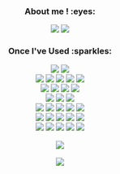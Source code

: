 <div align="center">
  <h3>About me ! :eyes:</h3>
  <a href="https://github.com/stitchzzang"><img src="https://img.shields.io/badge/github-181717?style=for-the-badge&logo=github&logoColor=white"/></a> 
  <a href="https://stitchzzang.tistory.com/"><img src="https://img.shields.io/badge/Tistory-orange?style=for-the-badge"/></a>

  <h3>Once I've Used :sparkles:</h3>
  <img src="https://img.shields.io/badge/figma-F24E1E?style=for-the-badge&logo=figma&logoColor=white"/>
  <img src="https://img.shields.io/badge/notion-000000?style=for-the-badge&logo=notion&logoColor=white"/>
  <br />
  <img src="https://img.shields.io/badge/javascript-F7DF1E?style=for-the-badge&logo=javascript&logoColor=black"/>
  <img src="https://img.shields.io/badge/typescript-3178C6?style=for-the-badge&logo=typescript&logoColor=white"/>
  <img src="https://img.shields.io/badge/react-0db7ed?style=for-the-badge&logo=react&logoColor=white"/>
  <img src="https://img.shields.io/badge/react_native-61DAFB?style=for-the-badge&logo=react&logoColor=white"/>
  <img src="https://img.shields.io/badge/vue.js-4FC08D?style=for-the-badge&logo=vue.js&logoColor=white"/>
  <br />
  <img src="https://img.shields.io/badge/html5-E34F26?style=for-the-badge&logo=html5&logoColor=white"/>
  <img src="https://img.shields.io/badge/css3-1572B6?style=for-the-badge&logo=css3&logoColor=white"/>
  <img src="https://img.shields.io/badge/tailwindcss-06B6D4?style=for-the-badge&logo=tailwindcss&logoColor=white"/>
  <img src="https://img.shields.io/badge/bootstrap-7952B3?style=for-the-badge&logo=bootstrap&logoColor=white"/>
  <br />
  <img src="https://img.shields.io/badge/react--native--elements-0082CB?style=for-the-badge&logo=react&logoColor=white"/>
  <img src="https://img.shields.io/badge/FCM-FFCA28?style=for-the-badge&logo=firebase&logoColor=black"/>
  <img src="https://img.shields.io/badge/echarts-AA3377?style=for-the-badge&logo=apacheecharts&logoColor=white"/>
  <br />
  <img src="https://img.shields.io/badge/react_query-FF4154?style=for-the-badge&logo=react-query&logoColor=white"/>
  <img src="https://img.shields.io/badge/react_router-CA4245?style=for-the-badge&logo=react-router&logoColor=white"/>
  <img src="https://img.shields.io/badge/axios-5A29E4?style=for-the-badge&logo=axios&logoColor=white"/>
  <img src="https://img.shields.io/badge/zustand-f6d365?style=for-the-badge&logo=zustand&logoColor=black"/>
  <img src="https://img.shields.io/badge/KY-6F42C1?style=for-the-badge&logoColor=white"/>
  <br />
  <img src="https://img.shields.io/badge/vite-646CFF?style=for-the-badge&logo=vite&logoColor=white"/>
  <img src="https://img.shields.io/badge/npm-CB3837?style=for-the-badge&logo=npm&logoColor=white"/>
  <img src="https://img.shields.io/badge/pnpm-F69220?style=for-the-badge&logo=pnpm&logoColor=white"/>
  <img src="https://img.shields.io/badge/eslint-4B32C3?style=for-the-badge&logo=eslint&logoColor=white"/>
  <img src="https://img.shields.io/badge/prettier-F7B93E?style=for-the-badge&logo=prettier&logoColor=black"/>
  <br />
  <img src="https://img.shields.io/badge/python-3776AB?style=for-the-badge&logo=python&logoColor=white"/>
  <img src="https://img.shields.io/badge/django-092E20?style=for-the-badge&logo=django&logoColor=white"/>
  <img src="https://img.shields.io/badge/mysql-4479A1?style=for-the-badge&logo=mysql&logoColor=white"/>
  <img src="https://img.shields.io/badge/postman-FF6C37?style=for-the-badge&logo=postman&logoColor=white"/>
  <img src="https://img.shields.io/badge/swagger-85EA2D?style=for-the-badge&logo=swagger&logoColor=black"/>
  </div>

<br>

<div align="center">
  <img src="https://github-readme-stats.vercel.app/api/top-langs/?username=stitchzzang&layout=donut">
</div>
  <br>
<div align="center">
  <img src="https://github-readme-stats.vercel.app/api?username=stitchzzang&show_icons=true&theme=transparent">
</div>
